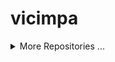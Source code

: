 # vicimpa

<!--START_LAST_REPO-->

<!--END_LAST_REPO-->

<details>
<summary>More Repositories ...</summary>

<!--START_TABLE_REPOS-->
| Name | Homepage | Stars | Last Commit |
|-----------------------|--------------------------|--------|-------------|
| openbomber | https://github.com/vicimpa/openbomber | 88 | https://img.shields.io/github/last-commit/vicimpa/openbomber?style=flat&label=last |
| chatroulette | https://github.com/vicimpa/chatroulette | 13 | https://img.shields.io/github/last-commit/vicimpa/chatroulette?style=flat&label=last |
| vicimpa-library | https://github.com/vicimpa/vicimpa-library | 12 | https://img.shields.io/github/last-commit/vicimpa/vicimpa-library?style=flat&label=last |
| scrappy-bird2 | https://github.com/vicimpa/scrappy-bird2 | 5 | https://img.shields.io/github/last-commit/vicimpa/scrappy-bird2?style=flat&label=last |
| w-nodes | https://github.com/vicimpa/w-nodes | 4 | https://img.shields.io/github/last-commit/vicimpa/w-nodes?style=flat&label=last |
| steam-confirmations | https://github.com/vicimpa/steam-confirmations | 3 | https://img.shields.io/github/last-commit/vicimpa/steam-confirmations?style=flat&label=last |
| processor-cpp | https://github.com/vicimpa/processor-cpp | 3 | https://img.shields.io/github/last-commit/vicimpa/processor-cpp?style=flat&label=last |
| new-openbomber | https://github.com/vicimpa/new-openbomber | 3 | https://img.shields.io/github/last-commit/vicimpa/new-openbomber?style=flat&label=last |
| my-player | https://github.com/vicimpa/my-player | 3 | https://img.shields.io/github/last-commit/vicimpa/my-player?style=flat&label=last |
| console-clock | https://github.com/vicimpa/console-clock | 3 | https://img.shields.io/github/last-commit/vicimpa/console-clock?style=flat&label=last |
| testworkfind | https://github.com/vicimpa/testworkfind | 2 | https://img.shields.io/github/last-commit/vicimpa/testworkfind?style=flat&label=last |
| snake-c- | https://github.com/vicimpa/snake-c- | 2 | https://img.shields.io/github/last-commit/vicimpa/snake-c-?style=flat&label=last |
| moviesearch | https://github.com/vicimpa/moviesearch | 2 | https://img.shields.io/github/last-commit/vicimpa/moviesearch?style=flat&label=last |
| discord-binary | https://github.com/vicimpa/discord-binary | 2 | https://img.shields.io/github/last-commit/vicimpa/discord-binary?style=flat&label=last |
| webaudio-playground | https://github.com/vicimpa/webaudio-playground | 1 | https://img.shields.io/github/last-commit/vicimpa/webaudio-playground?style=flat&label=last |
| vscode-material-darker | https://github.com/vicimpa/vscode-material-darker | 1 | https://img.shields.io/github/last-commit/vicimpa/vscode-material-darker?style=flat&label=last |
| TomatoTimer | https://github.com/vicimpa/TomatoTimer | 1 | https://img.shields.io/github/last-commit/vicimpa/TomatoTimer?style=flat&label=last |
| tiktok-answer | https://github.com/vicimpa/tiktok-answer | 1 | https://img.shields.io/github/last-commit/vicimpa/tiktok-answer?style=flat&label=last |
| tic-tac-svelte | https://github.com/vicimpa/tic-tac-svelte | 1 | https://img.shields.io/github/last-commit/vicimpa/tic-tac-svelte?style=flat&label=last |
| tic-tac-php | https://github.com/vicimpa/tic-tac-php | 1 | https://img.shields.io/github/last-commit/vicimpa/tic-tac-php?style=flat&label=last |
| TestPlugin | https://github.com/vicimpa/TestPlugin | 1 | https://img.shields.io/github/last-commit/vicimpa/TestPlugin?style=flat&label=last |
| test-video-work | https://github.com/vicimpa/test-video-work | 1 | https://img.shields.io/github/last-commit/vicimpa/test-video-work?style=flat&label=last |
| swc | https://github.com/vicimpa/swc | 1 | https://img.shields.io/github/last-commit/vicimpa/swc?style=flat&label=last |
| snake-js | https://github.com/vicimpa/snake-js | 1 | https://img.shields.io/github/last-commit/vicimpa/snake-js?style=flat&label=last |
| snake | https://github.com/vicimpa/snake | 1 | https://img.shields.io/github/last-commit/vicimpa/snake?style=flat&label=last |
| ScrappyBird | https://github.com/vicimpa/ScrappyBird | 1 | https://img.shields.io/github/last-commit/vicimpa/ScrappyBird?style=flat&label=last |
| qiwi-sdk | https://github.com/vicimpa/qiwi-sdk | 1 | https://img.shields.io/github/last-commit/vicimpa/qiwi-sdk?style=flat&label=last |
| preact-monaco-editor | https://github.com/vicimpa/preact-monaco-editor | 1 | https://img.shields.io/github/last-commit/vicimpa/preact-monaco-editor?style=flat&label=last |
| node-editor-2 | https://github.com/vicimpa/node-editor-2 | 1 | https://img.shields.io/github/last-commit/vicimpa/node-editor-2?style=flat&label=last |
| node-editor | https://github.com/vicimpa/node-editor | 1 | https://img.shields.io/github/last-commit/vicimpa/node-editor?style=flat&label=last |
| logo-particle-anim | https://github.com/vicimpa/logo-particle-anim | 1 | https://img.shields.io/github/last-commit/vicimpa/logo-particle-anim?style=flat&label=last |
| lite-code-editor | https://github.com/vicimpa/lite-code-editor | 1 | https://img.shields.io/github/last-commit/vicimpa/lite-code-editor?style=flat&label=last |
| hbs-express | https://github.com/vicimpa/hbs-express | 1 | https://img.shields.io/github/last-commit/vicimpa/hbs-express?style=flat&label=last |
| graph-calc | https://github.com/vicimpa/graph-calc | 1 | https://img.shields.io/github/last-commit/vicimpa/graph-calc?style=flat&label=last |
| code-bench | https://github.com/vicimpa/code-bench | 1 | https://img.shields.io/github/last-commit/vicimpa/code-bench?style=flat&label=last |
| browser-cli | https://github.com/vicimpa/browser-cli | 1 | https://img.shields.io/github/last-commit/vicimpa/browser-cli?style=flat&label=last |
| word-games-algorithm | https://github.com/vicimpa/word-games-algorithm | 0 | https://img.shields.io/github/last-commit/vicimpa/word-games-algorithm?style=flat&label=last |
| windowed-ui | https://github.com/vicimpa/windowed-ui | 0 | https://img.shields.io/github/last-commit/vicimpa/windowed-ui?style=flat&label=last |
| website | https://github.com/vicimpa/website | 0 | https://img.shields.io/github/last-commit/vicimpa/website?style=flat&label=last |
| weather | https://github.com/vicimpa/weather | 0 | https://img.shields.io/github/last-commit/vicimpa/weather?style=flat&label=last |
| vscode-material-icon-theme | https://github.com/vicimpa/vscode-material-icon-theme | 0 | https://img.shields.io/github/last-commit/vicimpa/vscode-material-icon-theme?style=flat&label=last |
| ViteTilewindCSS | https://github.com/vicimpa/ViteTilewindCSS | 0 | https://img.shields.io/github/last-commit/vicimpa/ViteTilewindCSS?style=flat&label=last |
| vite-plugin-react-swc | https://github.com/vicimpa/vite-plugin-react-swc | 0 | https://img.shields.io/github/last-commit/vicimpa/vite-plugin-react-swc?style=flat&label=last |
| vite-plugin-dart | https://github.com/vicimpa/vite-plugin-dart | 0 | https://img.shields.io/github/last-commit/vicimpa/vite-plugin-dart?style=flat&label=last |
| video-back | https://github.com/vicimpa/video-back | 0 | https://img.shields.io/github/last-commit/vicimpa/video-back?style=flat&label=last |
| vicimpa.github.io | https://github.com/vicimpa/vicimpa.github.io | 0 | https://img.shields.io/github/last-commit/vicimpa/vicimpa.github.io?style=flat&label=last |
| valibot | https://github.com/vicimpa/valibot | 0 | https://img.shields.io/github/last-commit/vicimpa/valibot?style=flat&label=last |
| valantis-test | https://github.com/vicimpa/valantis-test | 0 | https://img.shields.io/github/last-commit/vicimpa/valantis-test?style=flat&label=last |
| typescript-transform-paths | https://github.com/vicimpa/typescript-transform-paths | 0 | https://img.shields.io/github/last-commit/vicimpa/typescript-transform-paths?style=flat&label=last |
| types-canvas | https://github.com/vicimpa/types-canvas | 0 | https://img.shields.io/github/last-commit/vicimpa/types-canvas?style=flat&label=last |
| ts-node-opskins | https://github.com/vicimpa/ts-node-opskins | 0 | https://img.shields.io/github/last-commit/vicimpa/ts-node-opskins?style=flat&label=last |
| trueLMAO | https://github.com/vicimpa/trueLMAO | 0 | https://img.shields.io/github/last-commit/vicimpa/trueLMAO?style=flat&label=last |
| treegame-test | https://github.com/vicimpa/treegame-test | 0 | https://img.shields.io/github/last-commit/vicimpa/treegame-test?style=flat&label=last |
| tree-node | https://github.com/vicimpa/tree-node | 0 | https://img.shields.io/github/last-commit/vicimpa/tree-node?style=flat&label=last |
| trash-signals | https://github.com/vicimpa/trash-signals | 0 | https://img.shields.io/github/last-commit/vicimpa/trash-signals?style=flat&label=last |
| tic-tac | https://github.com/vicimpa/tic-tac | 0 | https://img.shields.io/github/last-commit/vicimpa/tic-tac?style=flat&label=last |
| tetris | https://github.com/vicimpa/tetris | 0 | https://img.shields.io/github/last-commit/vicimpa/tetris?style=flat&label=last |
| test-work-gj | https://github.com/vicimpa/test-work-gj | 0 | https://img.shields.io/github/last-commit/vicimpa/test-work-gj?style=flat&label=last |
| test-work | https://github.com/vicimpa/test-work | 0 | https://img.shields.io/github/last-commit/vicimpa/test-work?style=flat&label=last |
| test-vue3-task | https://github.com/vicimpa/test-vue3-task | 0 | https://img.shields.io/github/last-commit/vicimpa/test-vue3-task?style=flat&label=last |
| test-vercel-deploy | https://github.com/vicimpa/test-vercel-deploy | 0 | https://img.shields.io/github/last-commit/vicimpa/test-vercel-deploy?style=flat&label=last |
| test-test | https://github.com/vicimpa/test-test | 0 | https://img.shields.io/github/last-commit/vicimpa/test-test?style=flat&label=last |
| test-task | https://github.com/vicimpa/test-task | 0 | https://img.shields.io/github/last-commit/vicimpa/test-task?style=flat&label=last |
| test-stream | https://github.com/vicimpa/test-stream | 0 | https://img.shields.io/github/last-commit/vicimpa/test-stream?style=flat&label=last |
| test-server | https://github.com/vicimpa/test-server | 0 | https://img.shields.io/github/last-commit/vicimpa/test-server?style=flat&label=last |
| test-react | https://github.com/vicimpa/test-react | 0 | https://img.shields.io/github/last-commit/vicimpa/test-react?style=flat&label=last |
| test-project | https://github.com/vicimpa/test-project | 0 | https://img.shields.io/github/last-commit/vicimpa/test-project?style=flat&label=last |
| test-preact | https://github.com/vicimpa/test-preact | 0 | https://img.shields.io/github/last-commit/vicimpa/test-preact?style=flat&label=last |
| test-job | https://github.com/vicimpa/test-job | 0 | https://img.shields.io/github/last-commit/vicimpa/test-job?style=flat&label=last |
| Test-FE | https://github.com/vicimpa/Test-FE | 0 | https://img.shields.io/github/last-commit/vicimpa/Test-FE?style=flat&label=last |
| Test-BE | https://github.com/vicimpa/Test-BE | 0 | https://img.shields.io/github/last-commit/vicimpa/Test-BE?style=flat&label=last |
| terminus | https://github.com/vicimpa/terminus | 0 | https://img.shields.io/github/last-commit/vicimpa/terminus?style=flat&label=last |
| template-vite-ts | https://github.com/vicimpa/template-vite-ts | 0 | https://img.shields.io/github/last-commit/vicimpa/template-vite-ts?style=flat&label=last |
| tanks | https://github.com/vicimpa/tanks | 0 | https://img.shields.io/github/last-commit/vicimpa/tanks?style=flat&label=last |
| swelte-tic-tac-toe | https://github.com/vicimpa/swelte-tic-tac-toe | 0 | https://img.shields.io/github/last-commit/vicimpa/swelte-tic-tac-toe?style=flat&label=last |
| SpaceEngineers | https://github.com/vicimpa/SpaceEngineers | 0 | https://img.shields.io/github/last-commit/vicimpa/SpaceEngineers?style=flat&label=last |
| Soundux | https://github.com/vicimpa/Soundux | 0 | https://img.shields.io/github/last-commit/vicimpa/Soundux?style=flat&label=last |
| social-net-client | https://github.com/vicimpa/social-net-client | 0 | https://img.shields.io/github/last-commit/vicimpa/social-net-client?style=flat&label=last |
| snake-python | https://github.com/vicimpa/snake-python | 0 | https://img.shields.io/github/last-commit/vicimpa/snake-python?style=flat&label=last |
| slash-create | https://github.com/vicimpa/slash-create | 0 | https://img.shields.io/github/last-commit/vicimpa/slash-create?style=flat&label=last |
| simple-svelte-ui | https://github.com/vicimpa/simple-svelte-ui | 0 | https://img.shields.io/github/last-commit/vicimpa/simple-svelte-ui?style=flat&label=last |
| simple-react-tabs | https://github.com/vicimpa/simple-react-tabs | 0 | https://img.shields.io/github/last-commit/vicimpa/simple-react-tabs?style=flat&label=last |
| simple-hexagonal-render | https://github.com/vicimpa/simple-hexagonal-render | 0 | https://img.shields.io/github/last-commit/vicimpa/simple-hexagonal-render?style=flat&label=last |
| simple-chat | https://github.com/vicimpa/simple-chat | 0 | https://img.shields.io/github/last-commit/vicimpa/simple-chat?style=flat&label=last |
| shared-state | https://github.com/vicimpa/shared-state | 0 | https://img.shields.io/github/last-commit/vicimpa/shared-state?style=flat&label=last |
| script-composer | https://github.com/vicimpa/script-composer | 0 | https://img.shields.io/github/last-commit/vicimpa/script-composer?style=flat&label=last |
| ruletka-demo | https://github.com/vicimpa/ruletka-demo | 0 | https://img.shields.io/github/last-commit/vicimpa/ruletka-demo?style=flat&label=last |
| RocketLauncher2 | https://github.com/vicimpa/RocketLauncher2 | 0 | https://img.shields.io/github/last-commit/vicimpa/RocketLauncher2?style=flat&label=last |
| road-keys | https://github.com/vicimpa/road-keys | 0 | https://img.shields.io/github/last-commit/vicimpa/road-keys?style=flat&label=last |
| regions-city | https://github.com/vicimpa/regions-city | 0 | https://img.shields.io/github/last-commit/vicimpa/regions-city?style=flat&label=last |
| react-valtio-state | https://github.com/vicimpa/react-valtio-state | 0 | https://img.shields.io/github/last-commit/vicimpa/react-valtio-state?style=flat&label=last |
| react-todo-app | https://github.com/vicimpa/react-todo-app | 0 | https://img.shields.io/github/last-commit/vicimpa/react-todo-app?style=flat&label=last |
| react-test-ffff | https://github.com/vicimpa/react-test-ffff | 0 | https://img.shields.io/github/last-commit/vicimpa/react-test-ffff?style=flat&label=last |
| react-signals-cart | https://github.com/vicimpa/react-signals-cart | 0 | https://img.shields.io/github/last-commit/vicimpa/react-signals-cart?style=flat&label=last |
| react-mapbox-gl | https://github.com/vicimpa/react-mapbox-gl | 0 | https://img.shields.io/github/last-commit/vicimpa/react-mapbox-gl?style=flat&label=last |
| racing-3d | https://github.com/vicimpa/racing-3d | 0 | https://img.shields.io/github/last-commit/vicimpa/racing-3d?style=flat&label=last |
| Quiz_Vue | https://github.com/vicimpa/Quiz_Vue | 0 | https://img.shields.io/github/last-commit/vicimpa/Quiz_Vue?style=flat&label=last |
| public-keys | https://github.com/vicimpa/public-keys | 0 | https://img.shields.io/github/last-commit/vicimpa/public-keys?style=flat&label=last |
| proxy6-api | https://github.com/vicimpa/proxy6-api | 0 | https://img.shields.io/github/last-commit/vicimpa/proxy6-api?style=flat&label=last |
| project-templates | https://github.com/vicimpa/project-templates | 0 | https://img.shields.io/github/last-commit/vicimpa/project-templates?style=flat&label=last |
| PLC-save-editor | https://github.com/vicimpa/PLC-save-editor | 0 | https://img.shields.io/github/last-commit/vicimpa/PLC-save-editor?style=flat&label=last |
| pixel-tile-editor | https://github.com/vicimpa/pixel-tile-editor | 0 | https://img.shields.io/github/last-commit/vicimpa/pixel-tile-editor?style=flat&label=last |
| Parachute | https://github.com/vicimpa/Parachute | 0 | https://img.shields.io/github/last-commit/vicimpa/Parachute?style=flat&label=last |
| pannellum | https://github.com/vicimpa/pannellum | 0 | https://img.shields.io/github/last-commit/vicimpa/pannellum?style=flat&label=last |
| pairs | https://github.com/vicimpa/pairs | 0 | https://img.shields.io/github/last-commit/vicimpa/pairs?style=flat&label=last |
| openapi-typescript-codegen | https://github.com/vicimpa/openapi-typescript-codegen | 0 | https://img.shields.io/github/last-commit/vicimpa/openapi-typescript-codegen?style=flat&label=last |
| openapi-ts | https://github.com/vicimpa/openapi-ts | 0 | https://img.shields.io/github/last-commit/vicimpa/openapi-ts?style=flat&label=last |
| obs-mac-virtualcam | https://github.com/vicimpa/obs-mac-virtualcam | 0 | https://img.shields.io/github/last-commit/vicimpa/obs-mac-virtualcam?style=flat&label=last |
| nodebestpractices | https://github.com/vicimpa/nodebestpractices | 0 | https://img.shields.io/github/last-commit/vicimpa/nodebestpractices?style=flat&label=last |
| node-ViGEmClient | https://github.com/vicimpa/node-ViGEmClient | 0 | https://img.shields.io/github/last-commit/vicimpa/node-ViGEmClient?style=flat&label=last |
| node-opskins-api | https://github.com/vicimpa/node-opskins-api | 0 | https://img.shields.io/github/last-commit/vicimpa/node-opskins-api?style=flat&label=last |
| new-bot | https://github.com/vicimpa/new-bot | 0 | https://img.shields.io/github/last-commit/vicimpa/new-bot?style=flat&label=last |
| my-svelte-template | https://github.com/vicimpa/my-svelte-template | 0 | https://img.shields.io/github/last-commit/vicimpa/my-svelte-template?style=flat&label=last |
| my-site | https://github.com/vicimpa/my-site | 0 | https://img.shields.io/github/last-commit/vicimpa/my-site?style=flat&label=last |
| my-portfolio | https://github.com/vicimpa/my-portfolio | 0 | https://img.shields.io/github/last-commit/vicimpa/my-portfolio?style=flat&label=last |
| mvc-bun | https://github.com/vicimpa/mvc-bun | 0 | https://img.shields.io/github/last-commit/vicimpa/mvc-bun?style=flat&label=last |
| mod | https://github.com/vicimpa/mod | 0 | https://img.shields.io/github/last-commit/vicimpa/mod?style=flat&label=last |
| mk3u-cheatch | https://github.com/vicimpa/mk3u-cheatch | 0 | https://img.shields.io/github/last-commit/vicimpa/mk3u-cheatch?style=flat&label=last |
| mini-tasks | https://github.com/vicimpa/mini-tasks | 0 | https://img.shields.io/github/last-commit/vicimpa/mini-tasks?style=flat&label=last |
| minesweeper | https://github.com/vicimpa/minesweeper | 0 | https://img.shields.io/github/last-commit/vicimpa/minesweeper?style=flat&label=last |
| medium-parser | https://github.com/vicimpa/medium-parser | 0 | https://img.shields.io/github/last-commit/vicimpa/medium-parser?style=flat&label=last |
| material-theme-jetbrains | https://github.com/vicimpa/material-theme-jetbrains | 0 | https://img.shields.io/github/last-commit/vicimpa/material-theme-jetbrains?style=flat&label=last |
| magic-render | https://github.com/vicimpa/magic-render | 0 | https://img.shields.io/github/last-commit/vicimpa/magic-render?style=flat&label=last |
| lines-sort | https://github.com/vicimpa/lines-sort | 0 | https://img.shields.io/github/last-commit/vicimpa/lines-sort?style=flat&label=last |
| LearnPython | https://github.com/vicimpa/LearnPython | 0 | https://img.shields.io/github/last-commit/vicimpa/LearnPython?style=flat&label=last |
| jsmpeg | https://github.com/vicimpa/jsmpeg | 0 | https://img.shields.io/github/last-commit/vicimpa/jsmpeg?style=flat&label=last |
| imgbb.js | https://github.com/vicimpa/imgbb.js | 0 | https://img.shields.io/github/last-commit/vicimpa/imgbb.js?style=flat&label=last |
| image-render | https://github.com/vicimpa/image-render | 0 | https://img.shields.io/github/last-commit/vicimpa/image-render?style=flat&label=last |
| image-preloader | https://github.com/vicimpa/image-preloader | 0 | https://img.shields.io/github/last-commit/vicimpa/image-preloader?style=flat&label=last |
| html2canvas | https://github.com/vicimpa/html2canvas | 0 | https://img.shields.io/github/last-commit/vicimpa/html2canvas?style=flat&label=last |
| hls_wasm | https://github.com/vicimpa/hls_wasm | 0 | https://img.shields.io/github/last-commit/vicimpa/hls_wasm?style=flat&label=last |
| hellcord-server-client | https://github.com/vicimpa/hellcord-server-client | 0 | https://img.shields.io/github/last-commit/vicimpa/hellcord-server-client?style=flat&label=last |
| gtasagit | https://github.com/vicimpa/gtasagit | 0 | https://img.shields.io/github/last-commit/vicimpa/gtasagit?style=flat&label=last |
| graph-draw | https://github.com/vicimpa/graph-draw | 0 | https://img.shields.io/github/last-commit/vicimpa/graph-draw?style=flat&label=last |
| godot | https://github.com/vicimpa/godot | 0 | https://img.shields.io/github/last-commit/vicimpa/godot?style=flat&label=last |
| gl-matrix | https://github.com/vicimpa/gl-matrix | 0 | https://img.shields.io/github/last-commit/vicimpa/gl-matrix?style=flat&label=last |
| github-material-icons-extension | https://github.com/vicimpa/github-material-icons-extension | 0 | https://img.shields.io/github/last-commit/vicimpa/github-material-icons-extension?style=flat&label=last |
| freetype-js | https://github.com/vicimpa/freetype-js | 0 | https://img.shields.io/github/last-commit/vicimpa/freetype-js?style=flat&label=last |
| fake-library | https://github.com/vicimpa/fake-library | 0 | https://img.shields.io/github/last-commit/vicimpa/fake-library?style=flat&label=last |
| EP8OfNxlVWLjTlPqxPQV | https://github.com/vicimpa/EP8OfNxlVWLjTlPqxPQV | 0 | https://img.shields.io/github/last-commit/vicimpa/EP8OfNxlVWLjTlPqxPQV?style=flat&label=last |
| Emulatrix | https://github.com/vicimpa/Emulatrix | 0 | https://img.shields.io/github/last-commit/vicimpa/Emulatrix?style=flat&label=last |
| eldorado-checker | https://github.com/vicimpa/eldorado-checker | 0 | https://img.shields.io/github/last-commit/vicimpa/eldorado-checker?style=flat&label=last |
| easy-parser | https://github.com/vicimpa/easy-parser | 0 | https://img.shields.io/github/last-commit/vicimpa/easy-parser?style=flat&label=last |
| easy-calc | https://github.com/vicimpa/easy-calc | 0 | https://img.shields.io/github/last-commit/vicimpa/easy-calc?style=flat&label=last |
| droidcam | https://github.com/vicimpa/droidcam | 0 | https://img.shields.io/github/last-commit/vicimpa/droidcam?style=flat&label=last |
| DragTodo | https://github.com/vicimpa/DragTodo | 0 | https://img.shields.io/github/last-commit/vicimpa/DragTodo?style=flat&label=last |
| docs.korge.org | https://github.com/vicimpa/docs.korge.org | 0 | https://img.shields.io/github/last-commit/vicimpa/docs.korge.org?style=flat&label=last |
| discord.js.userbot | https://github.com/vicimpa/discord.js.userbot | 0 | https://img.shields.io/github/last-commit/vicimpa/discord.js.userbot?style=flat&label=last |
| diplom | https://github.com/vicimpa/diplom | 0 | https://img.shields.io/github/last-commit/vicimpa/diplom?style=flat&label=last |
| data-viewer | https://github.com/vicimpa/data-viewer | 0 | https://img.shields.io/github/last-commit/vicimpa/data-viewer?style=flat&label=last |
| CoreCampPro | https://github.com/vicimpa/CoreCampPro | 0 | https://img.shields.io/github/last-commit/vicimpa/CoreCampPro?style=flat&label=last |
| codewars-tasks | https://github.com/vicimpa/codewars-tasks | 0 | https://img.shields.io/github/last-commit/vicimpa/codewars-tasks?style=flat&label=last |
| class-transformer | https://github.com/vicimpa/class-transformer | 0 | https://img.shields.io/github/last-commit/vicimpa/class-transformer?style=flat&label=last |
| chess-svelte | https://github.com/vicimpa/chess-svelte | 0 | https://img.shields.io/github/last-commit/vicimpa/chess-svelte?style=flat&label=last |
| char-game | https://github.com/vicimpa/char-game | 0 | https://img.shields.io/github/last-commit/vicimpa/char-game?style=flat&label=last |
| cards-test | https://github.com/vicimpa/cards-test | 0 | https://img.shields.io/github/last-commit/vicimpa/cards-test?style=flat&label=last |
| Calt-test | https://github.com/vicimpa/Calt-test | 0 | https://img.shields.io/github/last-commit/vicimpa/Calt-test?style=flat&label=last |
| calc-processing | https://github.com/vicimpa/calc-processing | 0 | https://img.shields.io/github/last-commit/vicimpa/calc-processing?style=flat&label=last |
| blabla-test-api | https://github.com/vicimpa/blabla-test-api | 0 | https://img.shields.io/github/last-commit/vicimpa/blabla-test-api?style=flat&label=last |
| battle_asserts | https://github.com/vicimpa/battle_asserts | 0 | https://img.shields.io/github/last-commit/vicimpa/battle_asserts?style=flat&label=last |
| Audio-Input-Effects | https://github.com/vicimpa/Audio-Input-Effects | 0 | https://img.shields.io/github/last-commit/vicimpa/Audio-Input-Effects?style=flat&label=last |
| apps | https://github.com/vicimpa/apps | 0 | https://img.shields.io/github/last-commit/vicimpa/apps?style=flat&label=last |
| animation | https://github.com/vicimpa/animation | 0 | https://img.shields.io/github/last-commit/vicimpa/animation?style=flat&label=last |
<!--END_TABLE_REPOS-->

</details>
